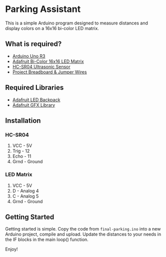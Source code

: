 # Parking Assistant #

This is a simple Arduino program designed to measure distances and display colors on a 16x16 bi-color LED matrix.

## What is required? ##

* [Arduino Uno R3](https://www.amazon.com/Elegoo-EL-CB-001-ATmega328P-ATMEGA16U2-Arduino/dp/B01EWOE0UU/)
* [Adafruit Bi-Color 16x16 LED Matrix](https://www.amazon.com/Adafruit-Bicolor-Square-Matrix-Backpack/dp/B00OKJFASE/)
* [HC-SR04 Ultrasonic Sensor](https://www.amazon.com/Elegoo-HC-SR04-Ultrasonic-Distance-MEGA2560/dp/B01COSN7O6/)
* [Project Breadboard & Jumper Wires](https://www.amazon.com/microtivity-400-point-Experiment-Breadboard-Jumper/dp/B004RXKWDQ/)

## Required Libraries ##

* [Adafruit LED Backpack](https://github.com/adafruit/Adafruit_LED_Backpack)
* [Adafruit GFX Library](https://github.com/adafruit/Adafruit-GFX-Library)

## Installation ##

### HC-SR04 ###
1. VCC - 5V
2. Trig - 12
3. Echo - 11
4. Grnd - Ground

### LED Matrix ###
1. VCC - 5V
2. D - Analog 4
3. C - Analog 5
4. Grnd - Ground

## Getting Started ##

Getting started is simple. Copy the code from `final-parking.ino` into a new Arduino project, compile and upload. Update the distances to your needs in the IF blocks in the main loop() function.

Enjoy!